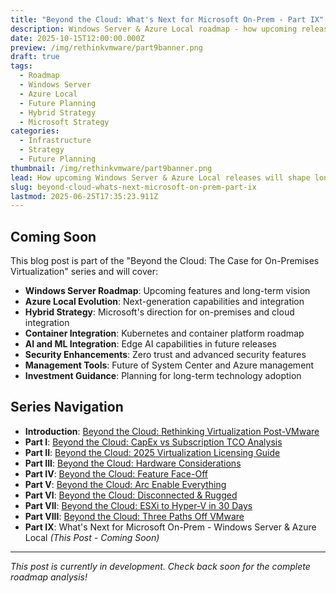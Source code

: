 ```yaml
---
title: "Beyond the Cloud: What's Next for Microsoft On-Prem - Part IX"
description: Windows Server & Azure Local roadmap - how upcoming releases will shape long-term hybrid strategy and the future of on-premises virtualization.
date: 2025-10-15T12:00:00.000Z
preview: /img/rethinkvmware/part9banner.png
draft: true
tags:
  - Roadmap
  - Windows Server
  - Azure Local
  - Future Planning
  - Hybrid Strategy
  - Microsoft Strategy
categories:
  - Infrastructure
  - Strategy
  - Future Planning
thumbnail: /img/rethinkvmware/part9banner.png
lead: How upcoming Windows Server & Azure Local releases will shape long-term hybrid strategy and on-premises virtualization.
slug: beyond-cloud-whats-next-microsoft-on-prem-part-ix
lastmod: 2025-06-25T17:35:23.911Z
---
```


## Coming Soon

This blog post is part of the "Beyond the Cloud: The Case for On-Premises Virtualization" series and will cover:

- **Windows Server Roadmap**: Upcoming features and long-term vision
- **Azure Local Evolution**: Next-generation capabilities and integration
- **Hybrid Strategy**: Microsoft's direction for on-premises and cloud integration
- **Container Integration**: Kubernetes and container platform roadmap
- **AI and ML Integration**: Edge AI capabilities in future releases
- **Security Enhancements**: Zero trust and advanced security features
- **Management Tools**: Future of System Center and Azure management
- **Investment Guidance**: Planning for long-term technology adoption

## Series Navigation

- **Introduction**: [Beyond the Cloud: Rethinking Virtualization Post-VMware](https://thisismydemo.cloud/post/rethinking-virtualization-post-vmware/)
- **Part I**: [Beyond the Cloud: CapEx vs Subscription TCO Analysis](https://thisismydemo.cloud/post/capex-subscription-tco-modeling-hyper-azure-local-avs/)
- **Part II**: [Beyond the Cloud: 2025 Virtualization Licensing Guide](https://thisismydemo.cloud/post/choosing-your-virtualization-platform-2025-licensing-analysis/)
- **Part III**: [Beyond the Cloud: Hardware Considerations](https://thisismydemo.cloud/post/beyond-cloud-hardware-considerations-part-iii/)
- **Part IV**: [Beyond the Cloud: Feature Face-Off](https://thisismydemo.cloud/post/beyond-cloud-feature-face-off-part-iv/)
- **Part V**: [Beyond the Cloud: Arc Enable Everything](https://thisismydemo.cloud/post/beyond-cloud-arc-enable-everything-part-v/)
- **Part VI**: [Beyond the Cloud: Disconnected & Rugged](https://thisismydemo.cloud/post/beyond-cloud-disconnected-rugged-part-vi/)
- **Part VII**: [Beyond the Cloud: ESXi to Hyper-V in 30 Days](https://thisismydemo.cloud/post/beyond-cloud-esxi-hyperv-30-days-part-vii/)
- **Part VIII**: [Beyond the Cloud: Three Paths Off VMware](https://thisismydemo.cloud/post/beyond-cloud-three-paths-off-vmware-part-viii/)
- **Part IX**: What's Next for Microsoft On-Prem - Windows Server & Azure Local *(This Post - Coming Soon)*

---

*This post is currently in development. Check back soon for the complete roadmap analysis!*
